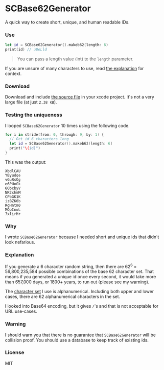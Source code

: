 # SCBase62Generator
A quick way to create short, unique, and human readable IDs.

### Use
```swift
let id = SCBase62Generator().makeb62(length: 6) 
print(id) // u8eLld
```
> You can pass a length value (int) to the `length` parameter. 

If you are unsure of many characters to use, read [the explanation](#explanation) for context.
### Download
Download and include [the source file](https://github.com/harmankang/SCBase62Generator/blob/master/src/SCBase62_Generator.swift) in your xcode project. It's not a very large file (at just `2.38 KB`).

### Testing the uniqueness
I looped `SCBase62Generator` 10 times using the following code.

```swift
for i in stride(from: 0, through: 9, by: 1) {
  // Get id 6 characters long
  let id = SCBase62Generator().makeb62(length: 6)
  print("\(id)")
}
```
This was the output:

```
XbdlCAU
YByudqe
vGuRsOg
e6PUoGk
6ObcbyV
NK2xhmM
CPbGK1K
izBZK0b
RgHntm0
MOpInwL
7xlirMr
```

### Why
I wrote `SCBase62Generator` because I needed short and unique ids that didn't look nefarious.

### Explanation
If you generate a 6 character random string, then there are 62<sup>6</sup> = 56,800,235,584 possible combinations of the base 62 character set. That means if you generated a unique id once every second, it would take more than 657,000 days, or 1800+ years, to run out (please see my [warning](#warning)).

The [character set](https://github.com/harmankang/SCBase62Generator/blob/master/src/SCBase62_Generator.swift#L60) I use is alphanumerical. Including both upper and lower cases, there are 62 alphanumerical characters in the set. 

I looked into Base64 encoding, but it gives `/`'s and that is not acceptable for URL use-cases.

### Warning

I should warn you that there is no guarantee that `SCBase62Generator` will be collision proof. You should use a database to keep track of existing ids.

### License
MIT


